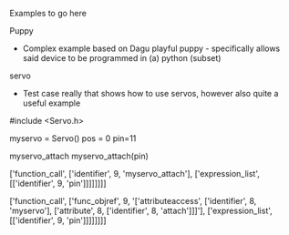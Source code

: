 Examples to go here

Puppy

 - Complex example based on Dagu playful puppy - specifically
   allows said device to be programmed in (a) python (subset)

servo

 - Test case really that shows how to use servos, however also quite a useful example

#include <Servo.h>

myservo = Servo()
pos = 0
pin=11

myservo_attach
myservo_attach(pin)



['function_call',
 ['identifier', 9, 'myservo_attach'],
 ['expression_list', [['identifier', 9, 'pin']]]]]]]]

 ['function_call',
 ['func_objref', 9, '['attributeaccess', ['identifier', 8, 'myservo'], ['attribute', 8, ['identifier', 8, 'attach']]]'],
 ['expression_list', [['identifier', 9, 'pin']]]]]]]]
